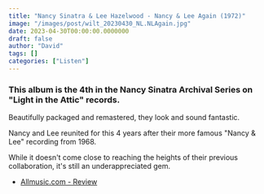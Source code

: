 ```yaml
---
title: "Nancy Sinatra & Lee Hazelwood - Nancy & Lee Again (1972)"
image: "/images/post/wilt_20230430_NL.NLAgain.jpg"
date: 2023-04-30T00:00:00.0000000
draft: false
author: "David"
tags: []
categories: ["Listen"]
---
```

### This album is the 4th in the Nancy Sinatra Archival Series on "Light in the Attic" records.

 Beautifully packaged and remastered, they look and sound fantastic.

 Nancy and Lee reunited for this 4 years after their more famous "Nancy & Lee" recording from 1968.

 While it doesn't come close to reaching the heights of their previous collaboration, it's still an underappreciated gem.

-  [Allmusic.com - Review](https://www.allmusic.com/album/nancy-lee-again-mw0001146724)